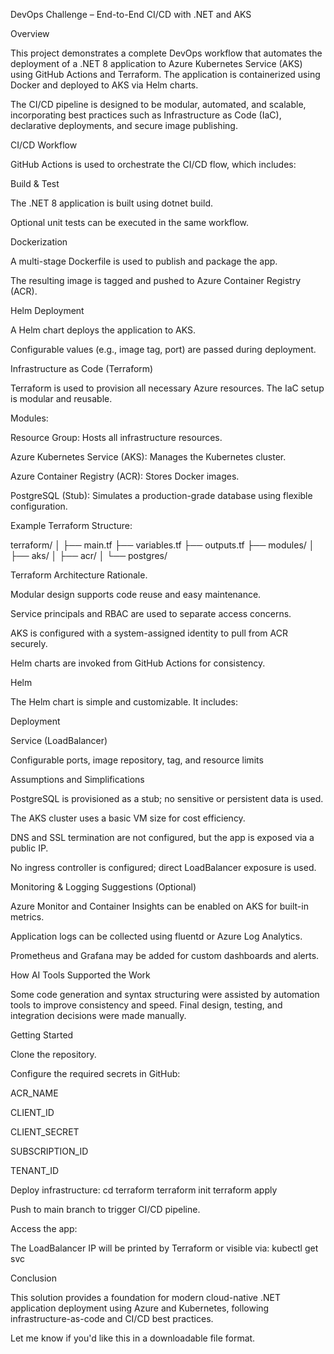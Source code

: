 DevOps Challenge – End-to-End CI/CD with .NET and AKS

Overview

This project demonstrates a complete DevOps workflow that automates the deployment of a .NET 8 application to Azure Kubernetes Service (AKS) using GitHub Actions and Terraform. The application is containerized using Docker and deployed to AKS via Helm charts.

The CI/CD pipeline is designed to be modular, automated, and scalable, incorporating best practices such as Infrastructure as Code (IaC), declarative deployments, and secure image publishing.

CI/CD Workflow

GitHub Actions is used to orchestrate the CI/CD flow, which includes:

Build & Test

The .NET 8 application is built using dotnet build.

Optional unit tests can be executed in the same workflow.

Dockerization

A multi-stage Dockerfile is used to publish and package the app.

The resulting image is tagged and pushed to Azure Container Registry (ACR).

Helm Deployment

A Helm chart deploys the application to AKS.

Configurable values (e.g., image tag, port) are passed during deployment.

Infrastructure as Code (Terraform)

Terraform is used to provision all necessary Azure resources. The IaC setup is modular and reusable.

Modules:

Resource Group: Hosts all infrastructure resources.

Azure Kubernetes Service (AKS): Manages the Kubernetes cluster.

Azure Container Registry (ACR): Stores Docker images.

PostgreSQL (Stub): Simulates a production-grade database using flexible configuration.

Example Terraform Structure:

terraform/
│
├── main.tf
├── variables.tf
├── outputs.tf
├── modules/
│ ├── aks/
│ ├── acr/
│ └── postgres/

Terraform Architecture Rationale.

Modular design supports code reuse and easy maintenance.

Service principals and RBAC are used to separate access concerns.

AKS is configured with a system-assigned identity to pull from ACR securely.

Helm charts are invoked from GitHub Actions for consistency.

Helm

The Helm chart is simple and customizable. It includes:

Deployment

Service (LoadBalancer)

Configurable ports, image repository, tag, and resource limits

Assumptions and Simplifications

PostgreSQL is provisioned as a stub; no sensitive or persistent data is used.

The AKS cluster uses a basic VM size for cost efficiency.

DNS and SSL termination are not configured, but the app is exposed via a public IP.

No ingress controller is configured; direct LoadBalancer exposure is used.

Monitoring & Logging Suggestions (Optional)

Azure Monitor and Container Insights can be enabled on AKS for built-in metrics.

Application logs can be collected using fluentd or Azure Log Analytics.

Prometheus and Grafana may be added for custom dashboards and alerts.

How AI Tools Supported the Work

Some code generation and syntax structuring were assisted by automation tools to improve consistency and speed. Final design, testing, and integration decisions were made manually.

Getting Started

Clone the repository.

Configure the required secrets in GitHub:

ACR_NAME

CLIENT_ID

CLIENT_SECRET

SUBSCRIPTION_ID

TENANT_ID

Deploy infrastructure:
cd terraform
terraform init
terraform apply

Push to main branch to trigger CI/CD pipeline.

Access the app:

The LoadBalancer IP will be printed by Terraform or visible via:
kubectl get svc

Conclusion

This solution provides a foundation for modern cloud-native .NET application deployment using Azure and Kubernetes, following infrastructure-as-code and CI/CD best practices.

Let me know if you'd like this in a downloadable file format.

